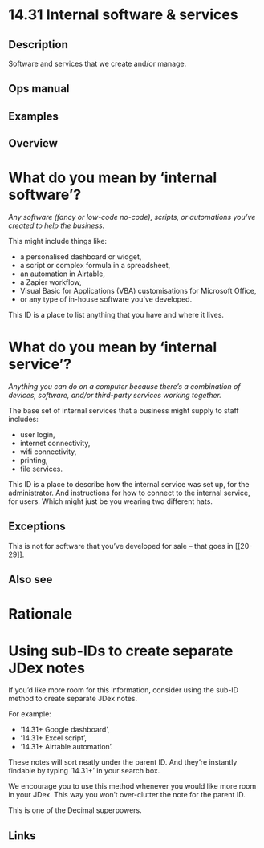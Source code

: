 # 14.31 Internal software & services

## Description

Software and services that we create and/or manage.

## Ops manual

## Examples

## Overview

# What do you mean by ‘internal software’?

_Any software (fancy or low-code no-code), scripts, or automations you’ve created to help the business._

This might include things like:

- a personalised dashboard or widget,
- a script or complex formula in a spreadsheet,
- an automation in Airtable,
- a Zapier workflow,
- Visual Basic for Applications (VBA) customisations for Microsoft Office,
- or any type of in-house software you’ve developed.

This ID is a place to list anything that you have and where it lives.

# What do you mean by ‘internal service’?

_Anything you can do on a computer because there’s a combination of devices, software, and/or third-party services working together._

The base set of internal services that a business might supply to staff includes:

- user login,
- internet connectivity,
- wifi connectivity,
- printing,
- file services.

This ID is a place to describe how the internal service was set up, for the administrator. And instructions for how to connect to the internal service, for users. Which might just be you wearing two different hats.

## Exceptions

This is not for software that you’ve developed for sale – that goes in [[20-29]].

## Also see

# Rationale

# Using sub-IDs to create separate JDex notes

If you’d like more room for this information, consider using the sub-ID method to create separate JDex notes.

For example:

- ‘14.31+ Google dashboard’,
- ‘14.31+ Excel script’,
- ‘14.31+ Airtable automation’.

These notes will sort neatly under the parent ID. And they’re instantly findable by typing ‘14.31+’ in your search box.

We encourage you to use this method whenever you would like more room in your JDex. This way you won’t over-clutter the note for the parent ID.

This is one of the Decimal superpowers.

## Links
